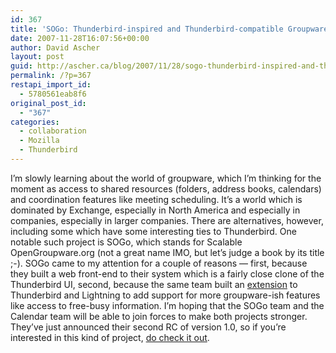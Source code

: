 ```yaml
---
id: 367
title: 'SOGo: Thunderbird-inspired and Thunderbird-compatible Groupware'
date: 2007-11-28T16:07:56+00:00
author: David Ascher
layout: post
guid: http://ascher.ca/blog/2007/11/28/sogo-thunderbird-inspired-and-thunderbird-compatible-groupware/
permalink: /?p=367
restapi_import_id:
  - 5780561eab8f6
original_post_id:
  - "367"
categories:
  - collaboration
  - Mozilla
  - Thunderbird
---
```

I&#8217;m slowly learning about the world of groupware, which I&#8217;m thinking for the moment as access to shared resources (folders, address books, calendars) and coordination features like meeting scheduling. It&#8217;s a world which is dominated by Exchange, especially in North America and especially in companies, especially in larger companies. There are alternatives, however, including some which have some interesting ties to Thunderbird. One notable such project is SOGo, which stands for Scalable OpenGroupware.org (not a great name IMO, but let&#8217;s judge a book by its title ;-). SOGo came to my attention for a couple of reasons &#8212; first, because they built a web front-end to their system which is a fairly close clone of the Thunderbird UI, second, because the same team built an [extension](http://www.inverse.ca/english/contributions/sogo_connector.html) to Thunderbird and Lightning to add support for more groupware-ish features like access to free-busy information. I&#8217;m hoping that the SOGo team and the Calendar team will be able to join forces to make both projects stronger. They&#8217;ve just announced their second RC of version 1.0, so if you&#8217;re interested in this kind of project, [do check it out](http://mail.opengroupware.org/pipermail/sogo/2007-November/000317.html).